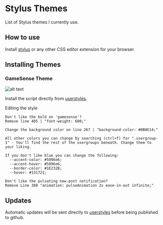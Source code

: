 # Stylus Themes

List of Stylus themes I currently use.

## How to use

Install [stylus](https://chrome.google.com/webstore/detail/stylus/clngdbkpkpeebahjckkjfobafhncgmne) or any other CSS editor extension for your browser.

## Installing Themes
### GameSense Theme
![alt text](https://i.imgur.com/7E8Pg8w.gif)


Install the script directly from [userstyles](https://userstyles.world/style/10235/gamesense-pub-deep-sky-blue-rainbow-border).

Editing the style

```
Don't like the bold on 'gamesense'? 
Remove line 405 | "font-weight: 600;"

Change the background color on line 267 | "background-color: #0B0E14;"

All other colors you can change by searching (ctrl+f) for ".usergroup-1" - You'll find the rest of the usergroups beneath. Change them to your liking.

If you don't like blue you can change the following: 
  --accent-color: #5096e6;
  --accent-hover: #5096e6;
  --border-color: #1E232B;
  --hover: #131721;

Don't like the pulsating new-post notification?
Remove Line 380 "animation: pulseAnimation 2s ease-in-out infinite;"
```

## Updates

Automatic updates will be sent directly to [userstyles](userstyles.world) before being published to github.
